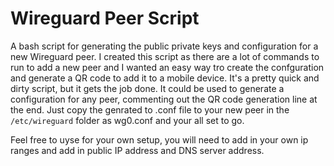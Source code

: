# Wireguard Peer Script

A bash script for generating the public private keys and configuration for a new Wireguard peer.
I created this script as there are a lot of commands to run to add a new peer and I wanted an easy way tro create the confguration and generate a QR code to add it to a mobile device. It's a pretty quick and dirty script, but it gets the job done.
It could be used to generate a configuration for any peer, commenting out the QR code generation line at the end. Just copy the genrated to .conf file to your new peer in the `/etc/wireguard` folder as wg0.conf and your all set to go.

Feel free to uyse for your own setup, you will need to add in your own ip ranges and add in public IP address and DNS server address.
